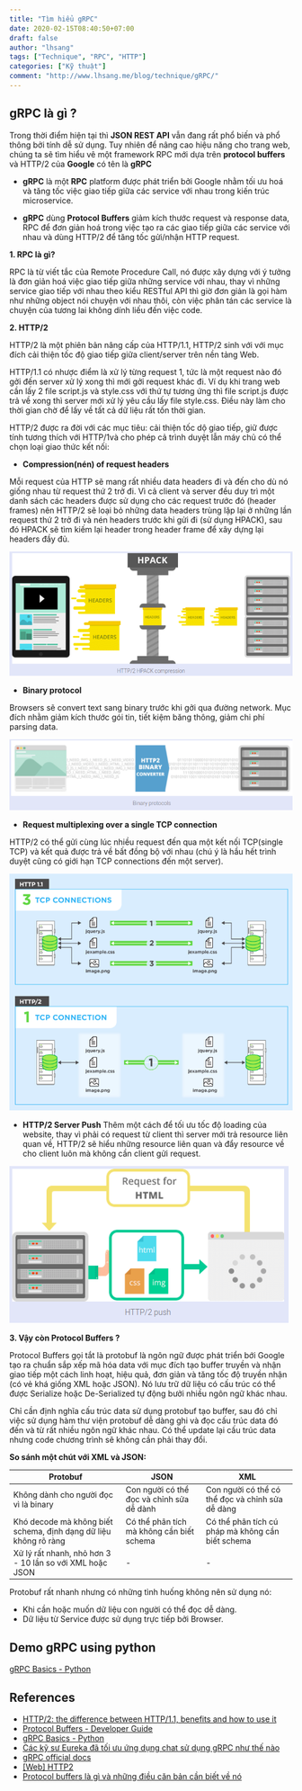 ```yaml
---
title: "Tìm hiểu gRPC"
date: 2020-02-15T08:40:50+07:00
draft: false
author: "lhsang"
tags: ["Technique", "RPC", "HTTP"]
categories: ["Kỹ thuật"]
comment: "http://www.lhsang.me/blog/technique/gRPC/"
---
```


## gRPC là gì ?
Trong thời điểm hiện tại thì __JSON REST API__ vẫn đang rất phổ biến và phổ thông bởi tính dễ sử dụng. Tuy nhiên để nâng cao hiệu năng cho trang web, chúng ta sẽ tìm hiểu vê một framework RPC mới dựa trên __protocol buffers__ và HTTP/2 của __Google__ có tên là __gRPC__

- __gRPC__ là một __RPC__ platform được phát triển bởi Google nhằm tối ưu hoá và tăng tốc việc giao tiếp giữa các service với nhau trong kiến trúc microservice.

- __gRPC__ dùng __Protocol Buffers__ giảm kích thước request và response data, RPC để đơn giản hoá trong việc tạo ra các giao tiếp giữa các service với nhau và dùng HTTP/2 để tăng tốc gửi/nhận HTTP request.

__1. RPC là gì?__

RPC là từ viết tắc của Remote Procedure Call, nó được xây dựng với ý tưởng là đơn giản hoá việc giao tiếp giữa những service với nhau, thay vì những service giao tiếp với nhau theo kiểu RESTful API thì giờ đơn giản là gọi hàm như những object nói chuyện với nhau thôi, còn việc phân tán các service là chuyện của tương lai không dính liếu đến việc code.

__2. HTTP/2__

HTTP/2 là một phiên bản nâng cấp của HTTP/1.1, HTTP/2 sinh với với mục đích cải thiện tốc độ giao tiếp giữa client/server trên nền tảng Web. 

HTTP/1.1 có nhược điểm là xử lý từng request 1, tức là một request nào đó gởi đến server xử lý xong thì mới gởi request khác đi. Ví dụ khi trang web cần lấy 2 file script.js và style.css với thứ tự tương ứng thì file script.js được trả về xong thì server mới xử lý yêu cầu lấy file style.css. Điều này làm cho thời gian chờ để lấy về tất cả dữ liệu rất tốn thời gian. 

HTTP/2 được ra đời với các mục tiêu: cải thiện tốc dộ giao tiếp, giữ được tính tương thích với HTTP/1và cho phép cả trình duyệt lẫn máy chủ có thể chọn loại giao thức kết nối:

- __Compression(nén) of request headers__

Mỗi request của HTTP sẽ mang rất nhiều data headers đi và đến cho dù nó giống nhau từ request thứ 2 trở đi.
Vì cả client và server đều duy trì một danh sách các headers được sử dụng cho các request trước đó (header frames) nên HTTP/2 sẽ loại bỏ những data headers trùng lặp lại ở những lần request thứ 2 trở đi và nén headers trước khi gửi đi (sử dụng HPACK), sau đó HPACK sẽ tìm kiếm lại header trong header frame để xây dựng lại headers đầy đủ.

![Header](/img/posts/technique/rpc/headers.png)

- __Binary protocol__ 

Browsers sẽ convert text sang binary trước khi gởi qua đường network. Mục đích nhằm giảm kích thước gói tin, tiết kiệm băng thông, giảm chi phí parsing data.

![binary](/img/posts/technique/rpc/binary.png)

- __Request multiplexing over a single TCP connection__

HTTP/2 có thể gửi cùng lúc nhiều request đến qua một kết nối TCP(single TCP) và kết quả được trả về bất đồng bộ với nhau (chú ý là hầu hết trình duyệt cũng có giới hạn TCP connections đến một server).

![multiple](/img/posts/technique/rpc/multiple.png)

- __HTTP/2 Server Push__
Thêm một cách để tối ưu tốc độ loading của website, thay vì phải có request từ client thì server mới trả resource liên quan về, HTTP/2 sẽ hiểu những resource liên quan và đẩy resource về cho client luôn mà không cần client gửi request.

![push](/img/posts/technique/rpc/push.png)

__3. Vậy còn Protocol Buffers ?__

Protocol Buffers gọi tắt là protobuf là ngôn ngữ được phát triển bới Google tạo ra chuẩn sắp xếp mã hóa data với mục đích tạo buffer truyền và nhận giao tiếp một cách linh hoạt, hiệu quả, đơn giản và tăng tốc độ truyền nhận (có vẻ khá giống XML hoặc JSON). Nó lưu trữ dữ liệu có cấu trúc có thể được Serialize hoặc De-Serialized tự động bưởi nhiều ngôn ngữ khác nhau.

Chỉ cần định nghĩa cấu trúc data sử dụng protobuf tạo buffer, sau đó chỉ việc sử dụng hàm thư viện protobuf dễ dàng ghi và đọc cấu trúc data đó đến và từ rất nhiều ngôn ngữ khác nhau. Có thể update lại cấu trúc data nhưng code chương trình sẽ không cần phải thay đổi.

__So sánh một chút với XML và JSON:__

|Protobuf|JSON|XML|
|--------|----|---|
| Không dành cho người đọc vì là binary|Con người có thể đọc và chỉnh sửa dễ dành|Con người có thể có thể đọc và chỉnh sửa dễ dàng|
|Khó decode mà không biết schema, định dạng dữ liệu không rõ ràng|Có thể phân tích mà không cần biết schema|Có thể phân tích cú pháp mà không cần biết schema|
|Xử lý rất nhanh, nhỏ hơn 3 - 10 lần so với XML hoặc JSON|-|-|

Protobuf rất nhanh nhưng có những tình huống không nên sử dụng nó:
- Khi cần hoặc muốn dữ liệu con người có thể đọc dễ dàng.
- Dữ liệu từ Service được sử dụng trực tiếp bởi Browser.

## Demo gRPC using python
[gRPC Basics - Python](https://grpc.io/docs/tutorials/basic/python/)

## References
- [HTTP/2: the difference between HTTP/1.1, benefits and how to use it](https://medium.com/@factoryhr/http-2-the-difference-between-http-1-1-benefits-and-how-to-use-it-38094fa0e95b)
- [Protocol Buffers - Developer Guide](https://developers.google.com/protocol-buffers/docs/overview)
- [gRPC Basics - Python](https://grpc.io/docs/tutorials/basic/python/)
- [Các kỹ sư Eureka đã tối ưu ứng dụng chat sử dụng gRPC như thế nào](https://techtalk.vn/cac-ky-su-eureka-da-toi-uu-ung-dung-chat-su-dung-grpc-nhu-the-nao.html)
- [gRPC official docs](https://grpc.io/docs/)
- [[Web] HTTP2](https://dominhhai.github.io/vi/2017/11/what-is-http2/)
- [Protocol buffers là gì và những điều căn bản cần biết về nó](https://viblo.asia/p/protocol-buffers-la-gi-va-nhung-dieu-can-ban-can-biet-ve-no-maGK7D99Zj2)
